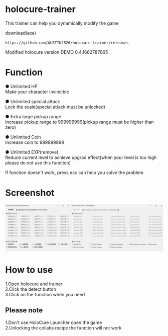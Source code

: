 ﻿# holocure-trainer  
This trainer can help you dynamically modify the game   

download(exe)  

```
https://github.com/AUSTIN2526/holocure-trainer/releases
```
Modified holocure version DEMO 0.4.1662787865  

# Function  

● Unlimited HP  
  Make your character invincible  
  
● Unlimited special attack  
  Lock the scale(special attack must be unlocked)  

● Extra large pickup range  
  Increase pickup range to 999999999(pickup range must be higher than zero)  

● Unlimited Coin  
  Increase coin to 999999999  
  
● Unlimited EXP(remove)  
	Reduce current level to achieve upgrad effect(when your level is too high please do not use this function)  
	
If function doesn't work, press esc can help you solve the problem  

# Screenshot  
![Image text](https://github.com/AUSTIN2526/holocure-trainer/blob/main/screen.png)  
   
# How to use  
1.Open holocure and trainer  
2.Click the detect button   
3.Click on the function when you need  

## Please note
1.Don't use HoloCure Launcher open the game  
2.Unlocking the collabs recipe the function will not work  
